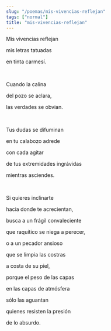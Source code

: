 ```yaml
---
slug: "/poemas/mis-vivencias-reflejan"
tags: ["normal"]
title: "mis-vivencias-reflejan"
---
```

Mis vivencias reflejan

mis letras tatuadas

en tinta carmesí.

&nbsp;

Cuando la calina

del pozo se aclara,

las verdades se obvian.

&nbsp;

Tus dudas se difuminan

en tu calabozo adrede

con cada agitar

de tus extremidades ingrávidas

mientras asciendes.

&nbsp;

Si quieres inclinarte

hacia donde te acrecientan,

busca a un frágil convaleciente

que raquítico se niega a perecer,

o a un pecador ansioso

que se limpia las costras

a costa de su piel,

porque el peso de las capas

en las capas de atmósfera

sólo las aguantan

quienes resisten la presión

de lo absurdo.